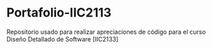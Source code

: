 # Portafolio-IIC2113
Repositorio usado para realizar apreciaciones de código para el curso Diseño Detallado de Software [IIC2133]
